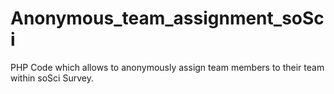 # Anonymous_team_assignment_soSci
PHP Code which allows to anonymously assign team members to their team within soSci Survey. 

